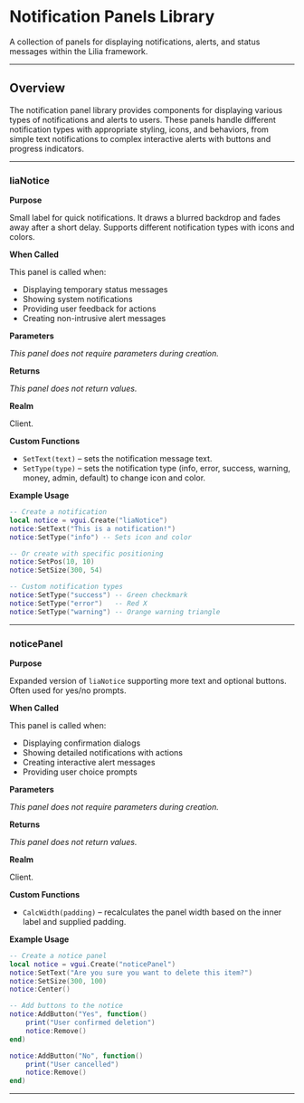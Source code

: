 # Notification Panels Library

A collection of panels for displaying notifications, alerts, and status messages within the Lilia framework.

---

## Overview

The notification panel library provides components for displaying various types of notifications and alerts to users. These panels handle different notification types with appropriate styling, icons, and behaviors, from simple text notifications to complex interactive alerts with buttons and progress indicators.

---

### liaNotice

**Purpose**

Small label for quick notifications. It draws a blurred backdrop and fades away after a short delay. Supports different notification types with icons and colors.

**When Called**

This panel is called when:
- Displaying temporary status messages
- Showing system notifications
- Providing user feedback for actions
- Creating non-intrusive alert messages

**Parameters**

*This panel does not require parameters during creation.*

**Returns**

*This panel does not return values.*

**Realm**

Client.

**Custom Functions**

- `SetText(text)` – sets the notification message text.
- `SetType(type)` – sets the notification type (info, error, success, warning, money, admin, default) to change icon and color.

**Example Usage**

```lua
-- Create a notification
local notice = vgui.Create("liaNotice")
notice:SetText("This is a notification!")
notice:SetType("info") -- Sets icon and color

-- Or create with specific positioning
notice:SetPos(10, 10)
notice:SetSize(300, 54)

-- Custom notification types
notice:SetType("success") -- Green checkmark
notice:SetType("error")   -- Red X
notice:SetType("warning") -- Orange warning triangle
```

---

### noticePanel

**Purpose**

Expanded version of `liaNotice` supporting more text and optional buttons. Often used for yes/no prompts.

**When Called**

This panel is called when:
- Displaying confirmation dialogs
- Showing detailed notifications with actions
- Creating interactive alert messages
- Providing user choice prompts

**Parameters**

*This panel does not require parameters during creation.*

**Returns**

*This panel does not return values.*

**Realm**

Client.

**Custom Functions**

- `CalcWidth(padding)` – recalculates the panel width based on the inner label and supplied padding.

**Example Usage**

```lua
-- Create a notice panel
local notice = vgui.Create("noticePanel")
notice:SetText("Are you sure you want to delete this item?")
notice:SetSize(300, 100)
notice:Center()

-- Add buttons to the notice
notice:AddButton("Yes", function()
    print("User confirmed deletion")
    notice:Remove()
end)

notice:AddButton("No", function()
    print("User cancelled")
    notice:Remove()
end)
```

---
